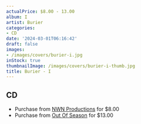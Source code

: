 ```yaml
---
actualPrice: $8.00 - 13.00
album: I
artist: Burier
categories:
- CD
date: '2024-03-01T06:16:42'
draft: false
images:
- /images/covers/burier-i.jpg
inStock: true
thumbnailImage: /images/covers/burier-i-thumb.jpg
title: Burier - I
---
```


## CD
* Purchase from [NWN Productions](http://shop.nwnprod.com/index.php?route=product/product&path=93&product_id=26973&sort=pd.name&order=ASC) for $8.00
* Purchase from [Out Of Season](https://www.outofseasonlabel.com/products/burier-i-cd) for $13.00
